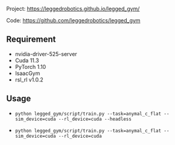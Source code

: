 Project: https://leggedrobotics.github.io/legged_gym/

Code: https://github.com/leggedrobotics/legged_gym



## Requirement

- nvidia-driver-525-server
- Cuda 11.3
- PyTorch 1.10
- IsaacGym
- rsl_rl v1.0.2



## Usage

- `python legged_gym/script/train.py --task=anymal_c_flat --sim_device=cuda --rl_device=cuda --headless `

- `python legged_gym/script/train.py --task=anymal_c_flat --sim_device=cuda --rl_device=cuda  `